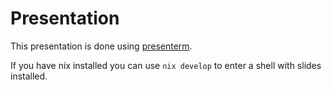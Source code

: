 # Presentation

This presentation is done using
[presenterm](https://github.com/mfontanini/presenterm).

If you have nix installed you can use `nix develop` to enter a shell with slides
installed.
